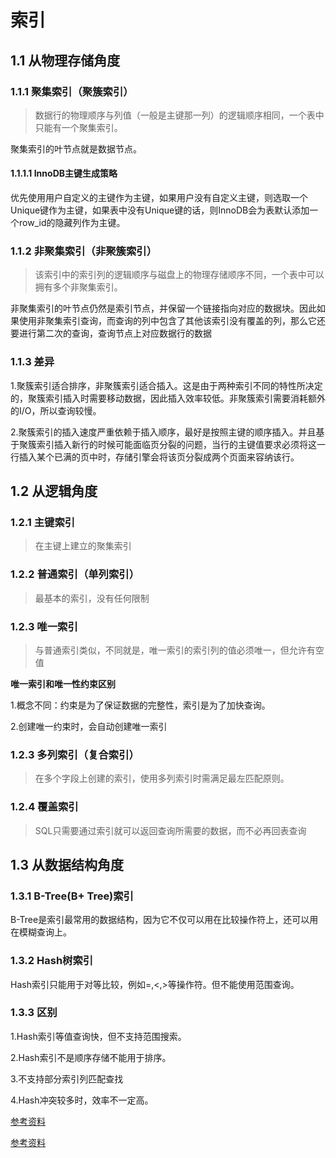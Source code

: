 # 索引

## 1.1 从物理存储角度

### 1.1.1 聚集索引（聚簇索引）

> 数据行的物理顺序与列值（一般是主键那一列）的逻辑顺序相同，一个表中只能有一个聚集索引。

聚集索引的叶节点就是数据节点。



#### 1.1.1.1 InnoDB主键生成策略

优先使用用户自定义的主键作为主键，如果用户没有自定义主键，则选取一个Unique键作为主键，如果表中没有Unique键的话，则InnoDB会为表默认添加一个row_id的隐藏列作为主键。



### 1.1.2 非聚集索引（非聚簇索引）

> 该索引中的索引列的逻辑顺序与磁盘上的物理存储顺序不同，一个表中可以拥有多个非聚集索引。

非聚集索引的叶节点仍然是索引节点，并保留一个链接指向对应的数据块。因此如果使用非聚集索引查询，而查询的列中包含了其他该索引没有覆盖的列，那么它还要进行第二次的查询，查询节点上对应数据行的数据



### 1.1.3 差异

1.聚簇索引适合排序，非聚簇索引适合插入。这是由于两种索引不同的特性所决定的，聚簇索引插入时需要移动数据，因此插入效率较低。非聚簇索引需要消耗额外的I/O，所以查询较慢。

2.聚簇索引的插入速度严重依赖于插入顺序，最好是按照主键的顺序插入。并且基于聚簇索引插入新行的时候可能面临页分裂的问题，当行的主键值要求必须将这一行插入某个已满的页中时，存储引擎会将该页分裂成两个页面来容纳该行。



## 1.2 从逻辑角度

### 1.2.1 主键索引

> 在主键上建立的聚集索引

### 1.2.2 普通索引（单列索引）

> 最基本的索引，没有任何限制

### 1.2.3 唯一索引

> 与普通索引类似，不同就是，唯一索引的索引列的值必须唯一，但允许有空值

**唯一索引和唯一性约束区别**

1.概念不同：约束是为了保证数据的完整性，索引是为了加快查询。

2.创建唯一约束时，会自动创建唯一索引

### 1.2.3 多列索引（复合索引）

> 在多个字段上创建的索引，使用多列索引时需满足最左匹配原则。

### 1.2.4 覆盖索引

> SQL只需要通过索引就可以返回查询所需要的数据，而不必再回表查询



## 1.3 从数据结构角度

### 1.3.1 B-Tree(B+ Tree)索引

B-Tree是索引最常用的数据结构，因为它不仅可以用在比较操作符上，还可以用在模糊查询上。

### 1.3.2 Hash树索引

Hash索引只能用于对等比较，例如=,<,>等操作符。但不能使用范围查询。

### 1.3.3 区别

1.Hash索引等值查询快，但不支持范围搜索。

2.Hash索引不是顺序存储不能用于排序。

3.不支持部分索引列匹配查找

4.Hash冲突较多时，效率不一定高。



[参考资料](https://www.cnblogs.com/wuer888/p/9552497.html)

[参考资料 ](https://www.cnblogs.com/s-b-b/p/8334593.html)

